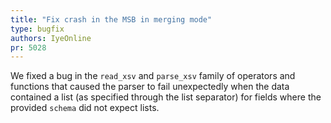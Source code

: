 ```yaml
---
title: "Fix crash in the MSB in merging mode"
type: bugfix
authors: IyeOnline
pr: 5028
---
```


We fixed a bug in the `read_xsv` and `parse_xsv` family of operators and
functions that caused the parser to fail unexpectedly when the data contained
a list (as specified through the list separator) for fields where the provided
`schema` did not expect lists.
